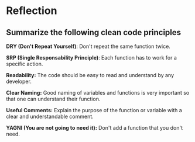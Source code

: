 # Reflection

## Summarize the following clean code principles

**DRY (Don't Repeat Yourself)**: Don't repeat the same function twice.

**SRP (Single Responsability Principle)**: Each function has to work for a
specific action.

**Readability:** The code should be easy to read and understand by any
developer.

**Clear Naming:** Good naming of variables and functions is very
important so that one can understand their function.

**Useful Comments:** Explain the purpose of the function or variable with a
clear and understandable comment.

**YAGNI (You are not going to need it):** Don't add a function that you don't need.
